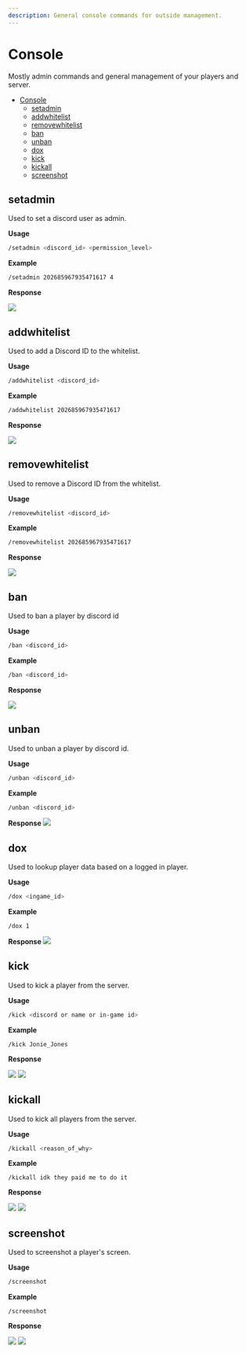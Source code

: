```yaml
---
description: General console commands for outside management.
---
```


# Console

Mostly admin commands and general management of your players and server.

- [Console](#console)
  - [setadmin](#setadmin)
  - [addwhitelist](#addwhitelist)
  - [removewhitelist](#removewhitelist)
  - [ban](#ban)
  - [unban](#unban)
  - [dox](#dox)
  - [kick](#kick)
  - [kickall](#kickall)
  - [screenshot](#screenshot)

## setadmin

Used to set a discord user as admin.

**Usage**

```bash
/setadmin <discord_id> <permission_level>
```

**Example**

```bash
/setadmin 202685967935471617 4
```

**Response**

![](https://i.imgur.com/rw2u1Xq.png)

## addwhitelist

Used to add a Discord ID to the whitelist.

**Usage**

```bash
/addwhitelist <discord_id>
```

**Example**

```bash
/addwhitelist 202685967935471617
```

**Response**

![](https://i.imgur.com/cpWxlKw.png)

## removewhitelist

Used to remove a Discord ID from the whitelist.

**Usage**

```bash
/removewhitelist <discord_id>
```

**Example**

```bash
/removewhitelist 202685967935471617
```

**Response**

![](https://i.imgur.com/6Lyf7Sj.png)

## ban

Used to ban a player by discord id

**Usage**

```bash
/ban <discord_id>
```

**Example**

```bash
/ban <discord_id>
```

**Response**

![](https://i.imgur.com/cG78QHW.png)

## unban

Used to unban a player by discord id.

**Usage**

```bash
/unban <discord_id>
```

**Example**

```bash
/unban <discord_id>
```

**Response** ![](https://i.imgur.com/Pve8Tl1.png)

## dox

Used to lookup player data based on a logged in player.

**Usage**

```bash
/dox <ingame_id>
```

**Example**

```text
/dox 1
```

**Response** ![](https://i.imgur.com/TlBD8Sv.png)

## kick

Used to kick a player from the server.

**Usage**

```bash
/kick <discord or name or in-game id>
```

**Example**

```text
/kick Jonie_Jones
```

**Response**

![](https://i.imgur.com/vyHe8SA.png) ![](https://i.imgur.com/FMxQ1Dm.png)

## kickall

Used to kick all players from the server.

**Usage**

```bash
/kickall <reason_of_why>
```

**Example**

```text
/kickall idk they paid me to do it
```

**Response**

![](https://i.imgur.com/vyHe8SA.png) ![](https://i.imgur.com/FMxQ1Dm.png)

## screenshot

Used to screenshot a player's screen.

**Usage**

```bash
/screenshot
```

**Example**

```text
/screenshot
```

**Response**

![](https://i.imgur.com/KIemnca.png) ![](https://i.imgur.com/l5rwSyu.png)

